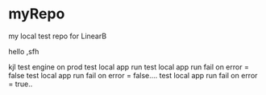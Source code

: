 # myRepo
my local test repo for LinearB

hello
,sfh

kjl
test engine on prod
test local app run
test local app run fail on error = false
test local app run fail on error = false....
test local app run fail on error = true..
